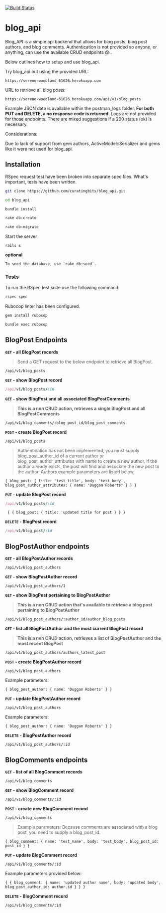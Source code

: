 [![Build Status](https://travis-ci.org/curatingbits/blog_api.svg?branch=master)](https://travis-ci.org/curatingbits/blog_api)

# blog_api

Blog_API is a simple api backend that allows for blog posts, blog post authors, and blog comments. Authentication is not provided so anyone, or anything, can use the available CRUD endpoints :scream: .

Below outlines how to setup and use blog_api.

Try blog_api out using the provided URL:

```
https://serene-woodland-61626.herokuapp.com
```

URL to retrieve all blog posts:

```
https://serene-woodland-61626.herokuapp.com/api/v1/blog_posts
```

Example JSON data is available within the postman_logs folder. **For both PUT and DELETE, a no response code is returned**. Logs are not provided for those endpoints. There are mixed suggestions if a 200 status (ok) is necessary.

Considerations:

 Due to lack of support from gem authors, ActiveModel::Serializer and gems like it were not used for blog_api.


Installation
------------

 RSpec request test have been broken into separate spec files. What's important, tests have been written.

```bash
git clone https://github.com/curatingbits/blog_api.git
```

```bash
cd blog_api
```

```bash
bundle install
```

```bash
rake db:create
```

```bash
rake db:migrate
```
Start the server

```
rails s
```

**optional**
```bash
To seed the database, use `rake db:seed`.
```

### Tests

To run the RSpec test suite use the following command:

```bash
rspec spec
```

Rubocop linter has been configured.

```bash
gem install rubocop
```

```bash
bundle exec rubocop
```

## BlogPost Endpoints

**`GET` - all BlogPost records**

 > Send a GET request to the below endpoint to retrieve all BlogPost.

 ```
 /api/v1/blog_posts
 ```

**`GET` - show BlogPost record**
```ruby
/api/v1/blog_posts/:id
```

**`GET` - show BlogPost and all associated BlogPostComments**

> **This is a non CRUD action, retrieves a single BlogPost and all BlogPostComments**

```
/api/v1/blog_comments/:blog_post_id/blog_post_comments
```


**`POST` - create BlogPost record**

```
/api/v1/blog_posts
```

> Authentication has not been implemented, you must supply blog_post_author_id of a current author or blog_post_author_attributes with name to create a new author. If the author already exists, the post will find and associate the new post to the author. Authors example parameters are listed below.

```
{ blog_post: { title: 'test_title', body: 'test_body', blog_post_author_attributes: { name: "Duggan Roberts" } } }
```

**`PUT` - update BlogPost record**

```ruby
/api/v1/blog_posts/:id
```

```
 { { blog_post: { title: 'updated title for post } } }
```
 **`DELETE` - BlogPost record**

 ```ruby
 /api/v1/blog_post/:id
 ```

## BlogPostAuthor endpoints

**`GET` - all BlogPostAuthor records**

```
/api/v1/blog_post_authors
```

**`GET` - show BlogPostAuthor record**

```
/api/v1/blog_post_authors/1
```

**`GET` - show BlogPost pertaining to BlogPostAuthor**

> **This is a non CRUD action that's available to retrieve a blog post pertaining to BlogPostAuthor**

```
/api/v1/blog_post_authors/:author_id/author_blog_posts
```

**`GET` - list all BlogPostAuthor and the most current BlogPost record**

> **This is a non CRUD action, retrieves a list of BlogPostAuthor and the most recent BlogPost**

```
/api/v1/blog_post_authors/authors_latest_post
```


**`POST` - create BlogPostAuthor record**

```
/api/v1/blog_post_authors
```

Example parameters:

```
{ blog_post_author: { name: 'Duggan Roberts' } }
```

**`PUT` - update BlogPostAuthor record**

```
/api/v1/blog_post_authors
```

Example parameters:

```
{ blog_post_author: { name: 'Duggan Roberts' } }
```

**`DELETE` - BlogPostAuthor record**

```
/api/v1/blog_post_authors/:id
```

## BlogComments endpoints

**`GET` - list of all BlogComment records**

```
/api/v1/blog_comments
```

**`GET` - show BlogComment record**

```
/api/v1/blog_comments/:id
```

**`POST` - create new BlogComment record**

```
/api/vi/blog_comments
```
> Example parameters:
> Because comments are associated with a blog post, you need to supply a blog_post_id.


```
{ blog_comment: { name: 'test_name', body: 'test_body', blog_post_id: post_id } }
```

**`PUT` - update BlogComment record**

`/api/v1/blog_comments/:id`

Example parameters provided below:

 ```
 { { blog_comment: { name: 'updated author name', body: 'updated body', blog_post_author_id: author.id } } }
 ```

 **`DELETE` - BlogComment record**

 ```
 /api/v1/blog_comments/:id
 ```
